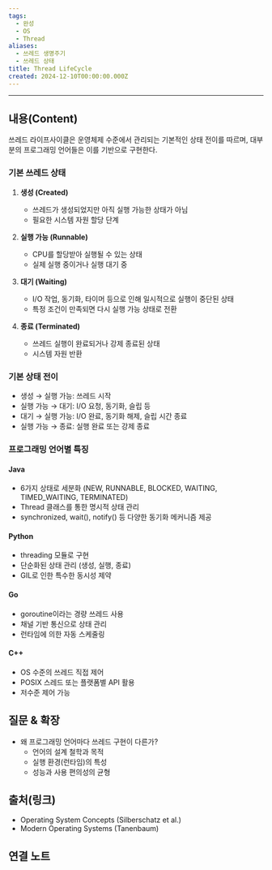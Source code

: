 ```yaml
---
tags:
  - 완성
  - OS
  - Thread
aliases:
  - 쓰레드 생명주기
  - 쓰레드 상태
title: Thread LifeCycle
created: 2024-12-10T00:00:00.000Z
---
```


----
## 내용(Content)

쓰레드 라이프사이클은 운영체제 수준에서 관리되는 기본적인 상태 전이를 따르며, 대부분의 프로그래밍 언어들은 이를 기반으로 구현한다.

### 기본 쓰레드 상태
1. **생성 (Created)**
   - 쓰레드가 생성되었지만 아직 실행 가능한 상태가 아님
   - 필요한 시스템 자원 할당 단계

2. **실행 가능 (Runnable)**
   - CPU를 할당받아 실행될 수 있는 상태
   - 실제 실행 중이거나 실행 대기 중

3. **대기 (Waiting)**
   - I/O 작업, 동기화, 타이머 등으로 인해 일시적으로 실행이 중단된 상태
   - 특정 조건이 만족되면 다시 실행 가능 상태로 전환

4. **종료 (Terminated)**
   - 쓰레드 실행이 완료되거나 강제 종료된 상태
   - 시스템 자원 반환

### 기본 상태 전이
- 생성 → 실행 가능: 쓰레드 시작
- 실행 가능 → 대기: I/O 요청, 동기화, 슬립 등
- 대기 → 실행 가능: I/O 완료, 동기화 해제, 슬립 시간 종료
- 실행 가능 → 종료: 실행 완료 또는 강제 종료

### 프로그래밍 언어별 특징

#### Java
- 6가지 상태로 세분화 (NEW, RUNNABLE, BLOCKED, WAITING, TIMED_WAITING, TERMINATED)
- Thread 클래스를 통한 명시적 상태 관리
- synchronized, wait(), notify() 등 다양한 동기화 메커니즘 제공

#### Python
- threading 모듈로 구현
- 단순화된 상태 관리 (생성, 실행, 종료)
- GIL로 인한 특수한 동시성 제약

#### Go
- goroutine이라는 경량 쓰레드 사용
- 채널 기반 통신으로 상태 관리
- 런타임에 의한 자동 스케줄링

#### C++
- OS 수준의 쓰레드 직접 제어
- POSIX 스레드 또는 플랫폼별 API 활용
- 저수준 제어 가능

## 질문 & 확장
- 왜 프로그래밍 언어마다 쓰레드 구현이 다른가?
  - 언어의 설계 철학과 목적
  - 실행 환경(런타임)의 특성
  - 성능과 사용 편의성의 균형

## 출처(링크)
- Operating System Concepts (Silberschatz et al.)
- Modern Operating Systems (Tanenbaum)

## 연결 노트











